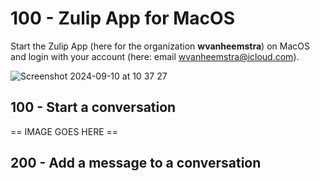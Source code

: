 # 100 - Zulip App for MacOS

Start the Zulip App (here for the organization **wvanheemstra**) on MacOS and login with your account (here: email wvanheemstra@icloud.com).

![Screenshot 2024-09-10 at 10 37 27](https://github.com/user-attachments/assets/5a2498ee-a67c-4507-b6ce-0999a3cb24c1)

## 100 - Start a conversation

== IMAGE GOES HERE ==

## 200 - Add a message to a conversation


